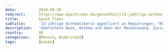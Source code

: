 ```yaml
---
date:          2020-09-28
redirect:      https://www.epochtimes.de/gesundheit/13-jaehrige-asthmatikerin-appelliert-an-regierungen-hoert-auf-damit-ihr-zerstoert-menschenleben-a3345063.html
title:         Epoch Times
subtitle:      '13-jährige Asthmatikerin appelliert an Regierungen: "Hört auf damit! Ihr zerstört Menschenleben"'
description:   'Gebrochene Nase, Asthma und dann der Maskenzwang. Zuviel für Sarah und ihre Mutter. Seit Beginn ihres "persönlichen Lockdowns" stehen sie täglich Situationen gegenüber, die sie zweifeln lassen an den verhängten Maßnahmen im Rahmen der Corona-Politik.'
country:       DE
categories:    [Mensch, Widerstand]
tags:          [maske]
---
```

